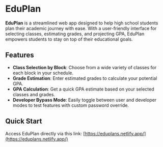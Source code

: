 # EduPlan

**EduPlan** is a streamlined web app designed to help high school students plan their academic journey with ease. With a user-friendly interface for selecting classes, estimating grades, and projecting GPA, EduPlan empowers students to stay on top of their educational goals.

## Features

- **Class Selection by Block**: Choose from a wide variety of classes for each block in your schedule.
- **Grade Estimation**: Enter estimated grades to calculate your potential GPA.
- **GPA Calculation**: Get a quick GPA estimate based on your selected classes and grades.
- **Developer Bypass Mode**: Easily toggle between user and developer modes to test features with custom password override.

## Quick Start

Access EduPlan directly via this link: [https://eduplans.netlify.app/](https://eduplans.netlify.app/)